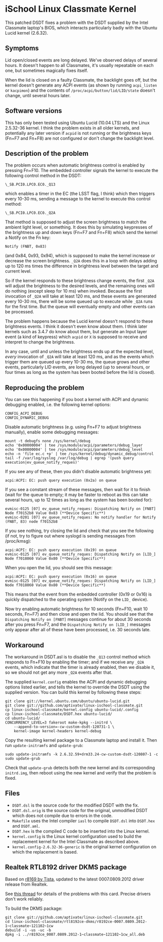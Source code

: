 # iSchool Linux Classmate Kernel

This patched DSDT fixes a problem with the DSDT supplied by the Intel
Classmate laptop's BIOS, which interacts particularly badly with the
Ubuntu Lucid kernel (2.6.32).

## Symptoms

Lid open/closed events are long delayed. We've observed delays of
several hours. It doesn't happen to all Classmates, it's usually
repeatable on each one, but sometimes magically fixes itself.

When the lid is closed on a faulty Classmate, the backlight goes off,
but the kernel doesn't generate any ACPI events (as shown by running
`acpi_listen` or `kacpimon`) and the contents of
`/proc/acpi/button/lid/LID/state` doesn't change, until several hours
later.

## Software versions

This has only been tested using Ubuntu Lucid (10.04 LTS) and the
Linux 2.5.32-36 kernel. I think the problem exists in all older kernels,
and potentially any later version if `acpid` is not running or the
brightness keys (Fn+F7 and Fn+F8) are not configured or don't change the
backlight level.

## Description of the problem

The problem occurs when automatic brightness control is enabled by
pressing Fn+F10. The embedded controller signals the kernel to execute
the following control method in the DSDT:

	\_SB.PCI0.LPC0.EC0._Q13

which enables a timer in the EC (the LSST flag, I think) which then
triggers every 10-30 ms, sending a message to the kernel to execute
this control method:

	\_SB.PCI0.LPC0.EC0._Q2A

That method is supposed to adjust the screen brightness to match the
ambient light level, or something. It does this by simulating keypresses
of the brightness up and down keys (Fn+F7 and Fn+F8) which send the
kernel a Notify on the Fn key:

	Notify (FNBT, 0x83)

(and 0x84, 0x93, 0x94), which is supposed to make the kernel increase or
decrease the screen brightness. `_Q2A` does this in a loop with delays
adding up to 120 ms times the difference in brightness level between the
target and current level.

So if the kernel responds to these brightness change events, the first
`_Q2A` will adjust the brightness to the desired levels, and the remaining
ones will do nothing (except sleep for 10 ms) when invoked. Because the
first invocation of `_Q2A` will take at least 120 ms, and these events are
generated every 10-30 ms, there will be some queued up to execute while
`_Q2A` runs for the first time. But the queue will eventually empty and
other events can be processed.

The problem happens because the Lucid kernel doesn't respond to these
brightness events. I think it doesn't even know about them. I think later
kernels such as 3.4.7 do know about them, but generate an Input layer
event (a kind of keypress) which `acpid` or `X` is supposed to receive
and interpret to change the brightness.

In any case, until and unless the brightness ends up at the expected
level, _every_ invocation of `_Q2A` will take at least 120 ms, and as
the events which trigger them are queued up every 10-30 ms, the queue
grows and other events, particularly LID events, are long delayed (up
to several hours, or four times as long as the system has been booted
before the lid is closed).

## Reproducing the problem

You can see this happening if you boot a kernel with ACPI and dynamic
debugging enabled, i.e. the following kernel options:

	CONFIG_ACPI_DEBUG
	CONFIG_DYNAMIC_DEBUG

Disable automatic brightness (e.g. using Fn+F7 to adjust brightness
manually), enable some debugging messages:

	mount -t debugfs none /sys/kernel/debug
	echo '0x00000004' | tee /sys/module/acpi/parameters/debug_layer
	echo '0x00000004' | tee /sys/module/acpi/parameters/debug_level
	echo -n 'file ec.c +p' | tee /sys/kernel/debug/dynamic_debug/control
	tail -f /var/log/syslog /var/log/debug | egrep '(push query execution|ev_queue_notify_reques)'

If you see any of these, then you didn't disable automatic brightness yet:

	acpi:ACPI: EC: push query execution (0x2a) on queue

If you see a constant stream of these messages, then wait for it to finish
(wait for the queue to empty; it may be faster to reboot as this can take
several hours, up to 12 times as long as the system has been booted for):

	evmisc-0125 [07] ev_queue_notify_reques: Dispatching Notify on [FNBT] Node f70152b8 Value 0x83 (**Device Specific**)
	evmisc-0201 [07] ev_queue_notify_reques: No notify handler for Notify (FNBT, 83) node f70152b8

If you see nothing, try closing the lid and check that you see the following
(if not, try to figure out where syslogd is sending messages from /proc/kmsg):

	acpi:ACPI: EC: push query execution (0x19) on queue
	evmisc-0125 [07] ev_queue_notify_reques: Dispatching Notify on [LID_] Node f7018060 Value 0x80 (**Device Specific**)

When you open the lid, you should see this message:

	acpi:ACPI: EC: push query execution (0x16) on queue
	evmisc-0125 [07] ev_queue_notify_reques: Dispatching Notify on [LID_] Node f7018060 Value 0x80 (**Device Specific**)

This means that the event from the enbedded controller (0x19 or 0x16) is
quickly dispatched to the operating system (Notify on the `LID_` device).

Now try enabling automatic brightness for 10 seconds (Fn+F10, wait 10
seconds, Fn+F7) and then close and open the lid. You should see that the
`Dispatching Notify on [FNBT]` messages continue for about 30 seconds after
you press Fn+F7, and the `Dispatching Notify on [LID_]` messages only
appear after all of these have been processed, i.e. 30 seconds late.

## Workaround

The workaround in DSDT.asl is to disable the `_Q13` control method which
responds to Fn+F10 by enabling the timer; and if we receive any `_Q2A`
events, which indicate that the timer is already enabled, then we disable
it, so we should not get any more `_Q2A` events after that.

The supplied `kernel.config` enables the ACPI and dynamic debugging
options listed earlier, and tells the kernel to override the DSDT using
the supplied version. You can build this kernel by following these steps:

	git clone git://kernel.ubuntu.com/ubuntu/ubuntu-lucid.git
	git clone git://github.com/aptivate/linux-ischool-classmate.git
	cp linux-ischool-classmate/kernel.config ubuntu-lucid/.config
	cp linux-ischool-classmate/DSDT.hex ubuntu-lucid/
	cd ubuntu-lucid/
	CONCURRENCY_LEVEL=3 fakeroot make-kpkg --initrd \
	    --append-to-version=-cw-custom-dsdt-120731-1 \
	    kernel-image kernel-headers kernel-debug

Copy the resulting kernel package to a Classmate laptop and install it.
Then run `update-initramfs` and `update-grub`:

	sudo update-initramfs -k 2.6.32.59+drm33.24-cw-custom-dsdt-120807-1 -c
	sudo update-grub

Check that `update-grub` detects both the new kernel and its corresponding
`initrd.img`, then reboot using the new kernel and verify that the problem
is fixed.

## Files

* `DSDT.dsl` is the source code for the modified DSDT with the fix.
* `DSDT.dsl.orig` is the source code for the original, unmodified DSDT
  which does not compile due to errors in the code.
* `Makefile` uses the Intel compiler `iasl` to compile `DSDT.dsl` into
  `DSDT.hex` and `DSDT.aml`.
* `DSDT.hex` is the compiled C code to be inserted into the Linux kernel.
* `kernel.config` is the Linux kernel configuration used to build the
  replacement kernel for the Intel Classmate as described above.
* `kernel.config-2.6.32-36-generic` is the original kernel configuration
  on which the replacement is based.

## Realtek RTL8192 driver DKMS package

Based on [r8169 by Tista](https://launchpad.net/~tista/+archive/x120e/+sourcepub/1806468/+listing-archive-extra),
updated to the latest 0007.0809.2012 driver release from Realtek.

See [this thread](https://bugs.launchpad.net/ubuntu/+source/linux/+bug/902557)
for details of the problems with this card. Precise drivers don't work
reliably.

To build the DKMS package:

	git clone git://github.com/aptivate/linux-ischool-classmate.git
	cd linux-ischool-classmate/rtl8192ce-dkms/r8192ce-0007.0809.2012-1~classmate~121102~1cw
	debuild -i -us -uc -b
	dpkg -i ../r8192ce_0007.0809.2012-1~classmate~121102~1cw_all.deb

